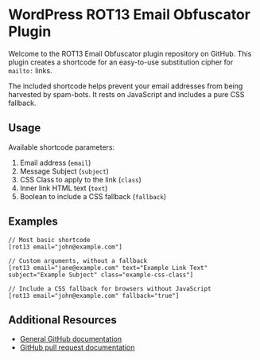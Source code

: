 # WordPress ROT13 Email Obfuscator Plugin

Welcome to the ROT13 Email Obfuscator plugin repository on GitHub. This plugin creates a shortcode for an easy-to-use substitution cipher for `mailto:` links. 

The included shortcode helps prevent your email addresses from being harvested by spam-bots. It rests on JavaScript and includes a pure CSS fallback. 

## Usage

Available shortcode parameters:

1. Email address (`email`)
2. Message Subject (`subject`)
3. CSS Class to apply to the link (`class`)
4. Inner link HTML text (`text`)
5. Boolean to include a CSS fallback (`fallback`)

## Examples

    // Most basic shortcode
    [rot13 email="john@example.com"]

    // Custom arguments, without a fallback
    [rot13 email="jane@example.com" text="Example Link Text" subject="Example Subject" class="example-css-class"]

    // Include a CSS fallback for browsers without JavaScript
    [rot13 email="john@example.com" fallback="true"]

## Additional Resources

* [General GitHub documentation](http://help.github.com/)
* [GitHub pull request documentation](http://help.github.com/send-pull-requests/)
